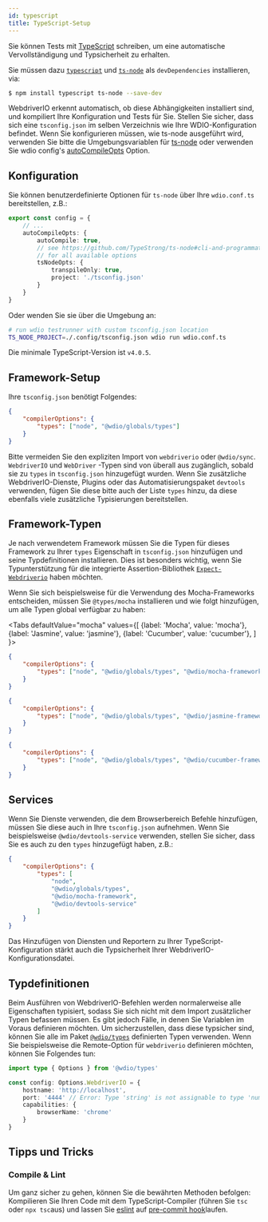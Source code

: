 ```yaml
---
id: typescript
title: TypeScript-Setup
---
```


Sie können Tests mit [TypeScript](http://www.typescriptlang.org) schreiben, um eine automatische Vervollständigung und Typsicherheit zu erhalten.

Sie müssen dazu [`typescript`](https://github.com/microsoft/TypeScript) und [`ts-node`](https://github.com/TypeStrong/ts-node) als `devDependencies` installieren, via:

```bash npm2yarn
$ npm install typescript ts-node --save-dev
```

WebdriverIO erkennt automatisch, ob diese Abhängigkeiten installiert sind, und kompiliert Ihre Konfiguration und Tests für Sie. Stellen Sie sicher, dass sich eine `tsconfig.json` im selben Verzeichnis wie Ihre WDIO-Konfiguration befindet. Wenn Sie konfigurieren müssen, wie ts-node ausgeführt wird, verwenden Sie bitte die Umgebungsvariablen für [ts-node](https://www.npmjs.com/package/ts-node#options) oder verwenden Sie wdio config's [autoCompileOpts](ConfigurationFile.md) Option.

## Konfiguration

Sie können benutzerdefinierte Optionen für `ts-node` über Ihre `wdio.conf.ts` bereitstellen, z.B.:

```ts title="wdio.conf.ts"
export const config = {
    // ...
    autoCompileOpts: {
        autoCompile: true,
        // see https://github.com/TypeStrong/ts-node#cli-and-programmatic-options
        // for all available options
        tsNodeOpts: {
            transpileOnly: true,
            project: './tsconfig.json'
        }
    }
}
```

Oder wenden Sie sie über die Umgebung an:

```sh
# run wdio testrunner with custom tsconfig.json location
TS_NODE_PROJECT=./.config/tsconfig.json wdio run wdio.conf.ts
```

Die minimale TypeScript-Version ist `v4.0.5`.

## Framework-Setup

Ihre `tsconfig.json` benötigt Folgendes:

```json title="tsconfig.json"
{
    "compilerOptions": {
        "types": ["node", "@wdio/globals/types"]
    }
}
```

Bitte vermeiden Sie den expliziten Import von `webdriverio` oder `@wdio/sync`. `WebdriverIO` und `WebDriver` -Typen sind von überall aus zugänglich, sobald sie zu `types` in `tsconfig.json` hinzugefügt wurden. Wenn Sie zusätzliche WebdriverIO-Dienste, Plugins oder das Automatisierungspaket `devtools` verwenden, fügen Sie diese bitte auch der Liste `types` hinzu, da diese ebenfalls viele zusätzliche Typisierungen bereitstellen.

## Framework-Typen

Je nach verwendetem Framework müssen Sie die Typen für dieses Framework zu Ihrer  `types` Eigenschaft in `tsconfig.json` hinzufügen und seine Typdefinitionen installieren. Dies ist besonders wichtig, wenn Sie Typunterstützung für die integrierte Assertion-Bibliothek [`Expect-Webdriverio`](https://www.npmjs.com/package/expect-webdriverio) haben möchten.

Wenn Sie sich beispielsweise für die Verwendung des Mocha-Frameworks entscheiden, müssen Sie `@types/mocha` installieren und wie folgt hinzufügen, um alle Typen global verfügbar zu haben:

<Tabs
  defaultValue="mocha"
  values={[
    {label: 'Mocha', value: 'mocha'},
 {label: 'Jasmine', value: 'jasmine'},
 {label: 'Cucumber', value: 'cucumber'},
 ]
}>
<TabItem value="mocha">

```json title="tsconfig.json"
{
    "compilerOptions": {
        "types": ["node", "@wdio/globals/types", "@wdio/mocha-framework"]
    }
}
```

</TabItem>
<TabItem value="jasmine">

```json title="tsconfig.json"
{
    "compilerOptions": {
        "types": ["node", "@wdio/globals/types", "@wdio/jasmine-framework"]
    }
}
```

</TabItem>
<TabItem value="cucumber">

```json title="tsconfig.json"
{
    "compilerOptions": {
        "types": ["node", "@wdio/globals/types", "@wdio/cucumber-framework"]
    }
}
```

</TabItem>
</Tabs>

## Services

Wenn Sie Dienste verwenden, die dem Browserbereich Befehle hinzufügen, müssen Sie diese auch in Ihre `tsconfig.json` aufnehmen. Wenn Sie beispielsweise `@wdio/devtools-service` verwenden, stellen Sie sicher, dass Sie es auch zu den `types` hinzugefügt haben, z.B.:

```json title="tsconfig.json"
{
    "compilerOptions": {
        "types": [
            "node",
            "@wdio/globals/types",
            "@wdio/mocha-framework",
            "@wdio/devtools-service"
        ]
    }
}
```

Das Hinzufügen von Diensten und Reportern zu Ihrer TypeScript-Konfiguration stärkt auch die Typsicherheit Ihrer WebdriverIO-Konfigurationsdatei.

## Typdefinitionen

Beim Ausführen von WebdriverIO-Befehlen werden normalerweise alle Eigenschaften typisiert, sodass Sie sich nicht mit dem Import zusätzlicher Typen befassen müssen. Es gibt jedoch Fälle, in denen Sie Variablen im Voraus definieren möchten. Um sicherzustellen, dass diese typsicher sind, können Sie alle im Paket [`@wdio/types`](https://www.npmjs.com/package/@wdio/types) definierten Typen verwenden. Wenn Sie beispielsweise die Remote-Option für `webdriverio` definieren möchten, können Sie Folgendes tun:

```ts
import type { Options } from '@wdio/types'

const config: Options.WebdriverIO = {
    hostname: 'http://localhost',
    port: '4444' // Error: Type 'string' is not assignable to type 'number'.ts(2322)
    capabilities: {
        browserName: 'chrome'
    }
}
```

## Tipps und Tricks

### Compile & Lint

Um ganz sicher zu gehen, können Sie die bewährten Methoden befolgen: Kompilieren Sie Ihren Code mit dem TypeScript-Compiler (führen Sie `tsc` oder `npx tsc`aus) und lassen Sie [eslint](https://www.npmjs.com/package/@typescript-eslint/eslint-plugin) auf [pre-commit hook](https://github.com/typicode/husky)laufen.
